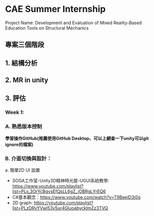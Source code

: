 # CAE Summer Internship
Project Name: Development and Evaluation of Mixed Reality-Based Education Tools on Structural Mechanics

## 專案三個階段

## 1. 結構分析 
## 2. MR in unity
## 3. 評估

### Week 1:

### A. 熟悉版本控制

**學習操作GitHub(推薦使用GitHub Desktop、可以上網查一下unity可以git ignore的檔案)** 

### B. 介面切換與設計：

a. 簡單2D UI 設置

* SOGA工作室-Unity3D精神時光屋-UGUI系統教學: https://www.youtube.com/playlist?list=PLy_3OrYcBgvsEfQsLL6gZ_jOBRgLYrEQ6
* C#基本觀念：https://www.youtube.com/watch?v=T9BeejD3i0g
* 2D graph: https://youtube.com/playlist?list=PLzDRvYVwl53v5ur4GluoabyckImZz3TVQ


